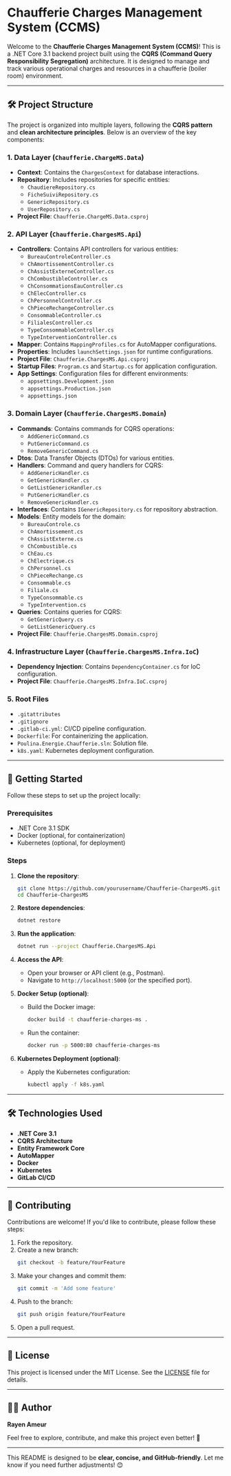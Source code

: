 

# Chaufferie Charges Management System (CCMS)

Welcome to the **Chaufferie Charges Management System (CCMS)**! This is a .NET Core 3.1 backend project built using the **CQRS (Command Query Responsibility Segregation)** architecture. It is designed to manage and track various operational charges and resources in a chaufferie (boiler room) environment.

---

## 🛠️ **Project Structure**

The project is organized into multiple layers, following the **CQRS pattern** and **clean architecture principles**. Below is an overview of the key components:

### **1. Data Layer (`Chaufferie.ChargeMS.Data`)**
- **Context**: Contains the `ChargesContext` for database interactions.
- **Repository**: Includes repositories for specific entities:
  - `ChaudiereRepository.cs`
  - `FicheSuiviRepository.cs`
  - `GenericRepository.cs`
  - `UserRepository.cs`
- **Project File**: `Chaufferie.ChargeMS.Data.csproj`

### **2. API Layer (`Chaufferie.ChargesMS.Api`)**
- **Controllers**: Contains API controllers for various entities:
  - `BureauControleController.cs`
  - `ChAmortissementController.cs`
  - `ChAssistExterneController.cs`
  - `ChCombustibleController.cs`
  - `ChConsommationsEauController.cs`
  - `ChElecController.cs`
  - `ChPersonnelController.cs`
  - `ChPieceRechangeController.cs`
  - `ConsommableController.cs`
  - `FilialesController.cs`
  - `TypeConsommableController.cs`
  - `TypeInterventionController.cs`
- **Mapper**: Contains `MappingProfiles.cs` for AutoMapper configurations.
- **Properties**: Includes `launchSettings.json` for runtime configurations.
- **Project File**: `Chaufferie.ChargesMS.Api.csproj`
- **Startup Files**: `Program.cs` and `Startup.cs` for application configuration.
- **App Settings**: Configuration files for different environments:
  - `appsettings.Development.json`
  - `appsettings.Production.json`
  - `appsettings.json`

### **3. Domain Layer (`Chaufferie.ChargesMS.Domain`)**
- **Commands**: Contains commands for CQRS operations:
  - `AddGenericCommand.cs`
  - `PutGenericCommand.cs`
  - `RemoveGenericCommand.cs`
- **Dtos**: Data Transfer Objects (DTOs) for various entities.
- **Handlers**: Command and query handlers for CQRS:
  - `AddGenericHandler.cs`
  - `GetGenericHandler.cs`
  - `GetListGenericHandler.cs`
  - `PutGenericHandler.cs`
  - `RemoveGenericHandler.cs`
- **Interfaces**: Contains `IGenericRepository.cs` for repository abstraction.
- **Models**: Entity models for the domain:
  - `BureauControle.cs`
  - `ChAmortissement.cs`
  - `ChAssistExterne.cs`
  - `ChCombustible.cs`
  - `ChEau.cs`
  - `ChElectrique.cs`
  - `ChPersonnel.cs`
  - `ChPieceRechange.cs`
  - `Consommable.cs`
  - `Filiale.cs`
  - `TypeConsommable.cs`
  - `TypeIntervention.cs`
- **Queries**: Contains queries for CQRS:
  - `GetGenericQuery.cs`
  - `GetListGenericQuery.cs`
- **Project File**: `Chaufferie.ChargesMS.Domain.csproj`

### **4. Infrastructure Layer (`Chaufferie.ChargesMS.Infra.IoC`)**
- **Dependency Injection**: Contains `DependencyContainer.cs` for IoC configuration.
- **Project File**: `Chaufferie.ChargesMS.Infra.IoC.csproj`

### **5. Root Files**
- `.gitattributes`
- `.gitignore`
- `.gitlab-ci.yml`: CI/CD pipeline configuration.
- `Dockerfile`: For containerizing the application.
- `Poulina.Energie.Chaufferie.sln`: Solution file.
- `k8s.yaml`: Kubernetes deployment configuration.

---

## 🚀 **Getting Started**

Follow these steps to set up the project locally:

### **Prerequisites**
- .NET Core 3.1 SDK
- Docker (optional, for containerization)
- Kubernetes (optional, for deployment)

### **Steps**
1. **Clone the repository**:
   ```bash
   git clone https://github.com/yourusername/Chaufferie-ChargesMS.git
   cd Chaufferie-ChargesMS
   ```

2. **Restore dependencies**:
   ```bash
   dotnet restore
   ```

3. **Run the application**:
   ```bash
   dotnet run --project Chaufferie.ChargesMS.Api
   ```

4. **Access the API**:
   - Open your browser or API client (e.g., Postman).
   - Navigate to `http://localhost:5000` (or the specified port).

5. **Docker Setup (optional)**:
   - Build the Docker image:
     ```bash
     docker build -t chaufferie-charges-ms .
     ```
   - Run the container:
     ```bash
     docker run -p 5000:80 chaufferie-charges-ms
     ```

6. **Kubernetes Deployment (optional)**:
   - Apply the Kubernetes configuration:
     ```bash
     kubectl apply -f k8s.yaml
     ```

---

## 🛠️ **Technologies Used**
- **.NET Core 3.1**
- **CQRS Architecture**
- **Entity Framework Core**
- **AutoMapper**
- **Docker**
- **Kubernetes**
- **GitLab CI/CD**

---

## 🤝 **Contributing**

Contributions are welcome! If you'd like to contribute, please follow these steps:

1. Fork the repository.
2. Create a new branch:
   ```bash
   git checkout -b feature/YourFeature
   ```
3. Make your changes and commit them:
   ```bash
   git commit -m 'Add some feature'
   ```
4. Push to the branch:
   ```bash
   git push origin feature/YourFeature
   ```
5. Open a pull request.

---

## 📄 **License**

This project is licensed under the MIT License. See the [LICENSE](LICENSE) file for details.

---

## 👨‍💻 **Author**

**Rayen Ameur**  

Feel free to explore, contribute, and make this project even better! 🚀

---

This README is designed to be **clear, concise, and GitHub-friendly**. Let me know if you need further adjustments! 😊
